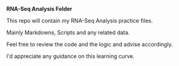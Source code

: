**RNA-Seq Analysis Folder**

This repo will contain my RNA-Seq Analysis practice files. 

Mainly Markdowns, Scripts and any related data. 

Feel free to review the code and the logic and advise accordingly. 

I'd appreciate any guidance on this learning curve.
